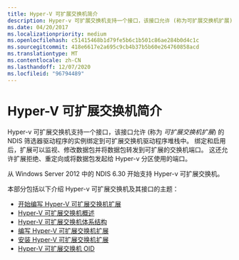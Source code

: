 ```yaml
---
title: Hyper-V 可扩展交换机简介
description: Hyper-v 可扩展交换机支持一个接口，该接口允许 (称为可扩展交换机扩展) 的 NDIS 筛选器驱动程序的实例绑定到可扩展交换机驱动程序堆栈中。
ms.date: 04/20/2017
ms.localizationpriority: medium
ms.openlocfilehash: c51415468b1d79fe5b6c1b501c86ae284b0d4c1c
ms.sourcegitcommit: 418e6617e2a695c9cb4b37b5b60e264760858acd
ms.translationtype: MT
ms.contentlocale: zh-CN
ms.lasthandoff: 12/07/2020
ms.locfileid: "96794489"
---
```

# <a name="introduction-to-hyper-v-extensible-switch"></a>Hyper-V 可扩展交换机简介

Hyper-v 可扩展交换机支持一个接口，该接口允许 (称为 *可扩展交换机扩展*) 的 NDIS 筛选器驱动程序的实例绑定到可扩展交换机驱动程序堆栈中。 绑定和启用后，扩展可以监视、修改数据包并将数据包转发到可扩展的交换机端口。 这还允许扩展拒绝、重定向或将数据包发起给 Hyper-v 分区使用的端口。

从 Windows Server 2012 中的 NDIS 6.30 开始支持 Hyper-v 可扩展交换机。

本部分包括以下介绍 Hyper-v 可扩展交换机及其接口的主题：

-   [开始编写 Hyper-V 可扩展交换机扩展](getting-started-writing-a-hyper-v-extensible-switch-extension.md)
-   [Hyper-V 可扩展交换机概述](overview-of-the-hyper-v-extensible-switch.md)
-   [Hyper-V 可扩展交换机体系结构](hyper-v-extensible-switch-architecture.md)
-   [编写 Hyper-V 可扩展交换机扩展](writing-hyper-v-extensible-switch-extensions.md)
-   [安装 Hyper-V 可扩展交换机扩展](installing-hyper-v-extensible-switch-extensions.md)
-   [Hyper-V 可扩展交换机 OID](hyper-v-extensible-switch-oids.md)

 

 





